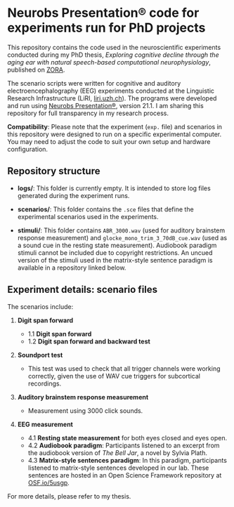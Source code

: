 # Neurobs Presentation® code for experiments run for PhD projects

This repository contains the code used in the neuroscientific experiments conducted during my PhD thesis, *Exploring cognitive decline through the aging ear with natural speech-based computational neurophysiology*, published on [ZORA](https://www.zora.uzh.ch/id/eprint/263136/).

The scenario scripts were written for cognitive and auditory electroencephalography (EEG) experiments conducted at the Linguistic Research Infrastructure (LiRI, [liri.uzh.ch](https://www.liri.uzh.ch/)). The programs were developed and run using [Neurobs Presentation®](https://www.neurobs.com/), version 21.1. I am sharing this repository for full transparency in my research process.

**Compatibility**: Please note that the experiment (`exp.` file) and scenarios in this repository were designed to run on a specific experimental computer. You may need to adjust the code to suit your own setup and hardware configuration.

## Repository structure

- **logs/**: This folder is currently empty. It is intended to store log files generated during the experiment runs.
  
- **scenarios/**: This folder contains the `.sce` files that define the experimental scenarios used in the experiments.

- **stimuli/**: This folder contains `ABR_3000.wav` (used for auditory brainstem response measurement) and `glocke_mono_trim_3_70dB_cue.wav` (used as a sound cue in the resting state measurement). Audiobook paradigm stimuli cannot be included due to copyright restrictions. An uncued version of the stimuli used in the matrix-style sentence paradigm is available in a repository linked below.

## Experiment details: scenario files

The scenarios include:

1. **Digit span forward**
   - 1.1 **Digit span forward**
   - 1.2 **Digit span forward and backward test**

2. **Soundport test**
   - This test was used to check that all trigger channels were working correctly, given the use of WAV cue triggers for subcortical recordings.

3. **Auditory brainstem response measurement**
   - Measurement using 3000 click sounds.

4. **EEG measurement**
   - 4.1 **Resting state measurement** for both eyes closed and eyes open.
   - 4.2 **Audiobook paradigm**: Participants listened to an excerpt from the audiobook version of *The Bell Jar*, a novel by Sylvia Plath.
   - 4.3 **Matrix-style sentences paradigm**: In this paradigm, participants listened to matrix-style sentences developed in our lab. These sentences are hosted in an Open Science Framework repository at [OSF.io/5usgp](https://osf.io/5usgp/wiki/home/).

For more details, please refer to my thesis.
